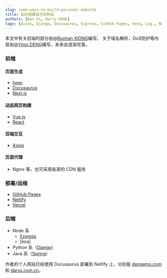 ```yaml
---
slug: some-ways-to-build-personal-website
title: 如何搭建自己的网站
authors: [Dar-Xs, Harry-DENG]
tags: [Axios, Django, Docusaurus, Express, GitHub Pages, hexo, Log., Netlify, Next.js, Spring, Vue.js, Vercel, React]
---
```


本文中有关前端的部分由@[Ruohan XIONG](https://github.com/Dar-Xs)编写。
关于域名解析，DoS防护等内容由@[Yimo DENG](https://dengemo.com/)编写，未来会逐渐完善。

### 前端

#### 页面生成
 - [hexo](https://hexo.io)
 - [Docusaurus](https://docusaurus.io)
 - [Next.js](https://nextjs.org)

#### 动态网页构建
 - [Vue.js](https://vuejs.org)
 - [React](https://react.dev)
<!--truncate-->

#### 双端交互
 - [Axios](https://www.axios-http.cn)

#### 页面代理
 - Nginx 等，也可采用各家的 CDN 服务

### 部署/运维
 - [GitHub Pages](https://pages.github.com)
 - [Netlify](https://www.netlify.com)
 - [Vercel](https://vercel.com)

### 后端
 - Node 系
   - [Express](https://expressjs.com)
   - [koa]
 - Python 系（[Django](https://www.djangoproject.com)）
 - Java 系（[Spring](https://spring.io)）

作者的个人网站已经使用 Docusaurus 部署到 Netlify 上，分别是 [dengemo.com](https://dengemo.com) 和 [darxs.com.cn](https://darxs.com.cn/)。